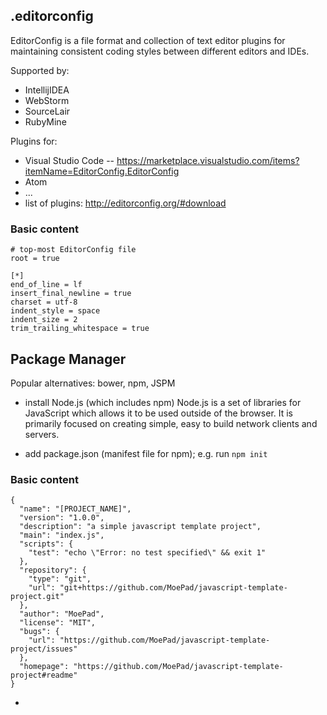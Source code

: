 ## .editorconfig

EditorConfig is a file format and collection of text editor plugins for maintaining consistent coding styles between different editors and IDEs.

Supported by:
- IntellijIDEA
- WebStorm
- SourceLair
- RubyMine

Plugins for:
- Visual Studio Code
-- https://marketplace.visualstudio.com/items?itemName=EditorConfig.EditorConfig
- Atom
- ...
- list of plugins: http://editorconfig.org/#download

### Basic content
```
# top-most EditorConfig file
root = true

[*]
end_of_line = lf
insert_final_newline = true
charset = utf-8
indent_style = space
indent_size = 2
trim_trailing_whitespace = true
```

## Package Manager

Popular alternatives: bower, npm, JSPM

- install Node.js (which includes npm)
  Node.js is a set of libraries for JavaScript which allows it to be used outside of the browser. It is primarily focused on creating simple, easy to build network clients and servers.

- add package.json (manifest file for npm); e.g. run ```npm init```
### Basic content
```
{
  "name": "[PROJECT_NAME]",
  "version": "1.0.0",
  "description": "a simple javascript template project",
  "main": "index.js",
  "scripts": {
    "test": "echo \"Error: no test specified\" && exit 1"
  },
  "repository": {
    "type": "git",
    "url": "git+https://github.com/MoePad/javascript-template-project.git"
  },
  "author": "MoePad",
  "license": "MIT",
  "bugs": {
    "url": "https://github.com/MoePad/javascript-template-project/issues"
  },
  "homepage": "https://github.com/MoePad/javascript-template-project#readme"
}

```
-

